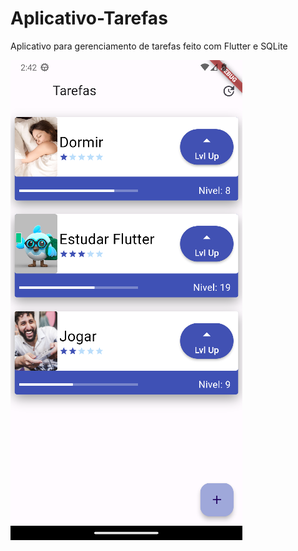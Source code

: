 # Aplicativo-Tarefas
 Aplicativo para gerenciamento de tarefas feito com Flutter e SQLite
 
![alt text](https://github.com/sc-math/Aplicativo-Tarefas/blob/main/app-test/mainScreen.png?raw=true)
